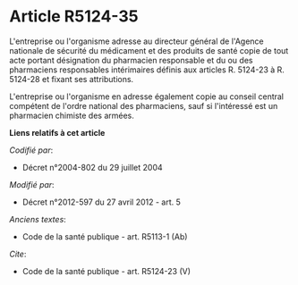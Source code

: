 # Article R5124-35

L'entreprise ou l'organisme adresse au directeur général de l'Agence nationale de sécurité du médicament et des produits de
santé copie de tout acte portant désignation du pharmacien responsable et du ou des pharmaciens responsables intérimaires
définis aux articles R. 5124-23 à R. 5124-28 et fixant ses attributions. 

L'entreprise ou l'organisme en adresse également copie au conseil central compétent de l'ordre national des pharmaciens, sauf
si l'intéressé est un pharmacien chimiste des armées.

**Liens relatifs à cet article**

_Codifié par_:

  - Décret n°2004-802 du 29 juillet 2004

_Modifié par_:

  - Décret n°2012-597 du 27 avril 2012 - art. 5

_Anciens textes_:

  - Code de la santé publique - art. R5113-1 (Ab)

_Cite_:

  - Code de la santé publique - art. R5124-23 (V)
